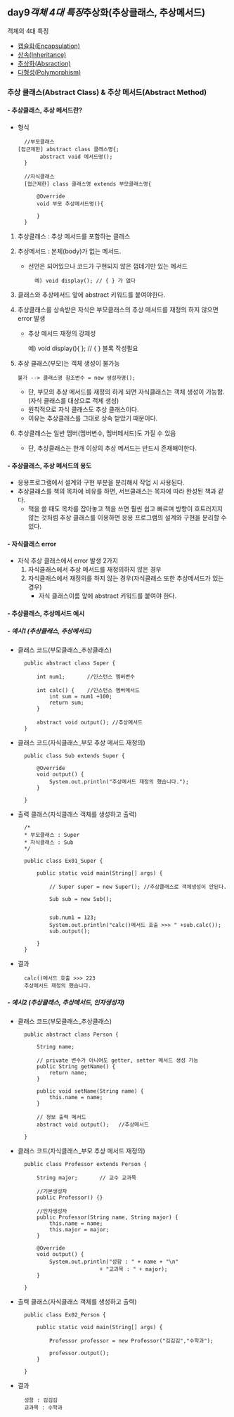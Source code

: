 ## day9*객체 4대 특징*추상화(추상클래스, 추상메서드)

객체의 4대 특징

- [캡슐화(Encapsulation)](https://github.com/hyeah0/SmartWeb_Contents_WebApplication_developer_class/blob/main/1_Java/day08_%EA%B0%9D%EC%B2%B4%ED%8A%B9%EC%A7%95_5_1.%EC%BA%A1%EC%8A%90%ED%99%94.md)
- [상속(Inheritance)](https://github.com/hyeah0/SmartWeb_Contents_WebApplication_developer_class/blob/main/1_Java/day08_%EA%B0%9D%EC%B2%B4%ED%8A%B9%EC%A7%95_5_2.%EC%83%81%EC%86%8D.md)
- [추상화(Absraction)](<https://github.com/hyeah0/SmartWeb_Contents_WebApplication_developer_class/blob/main/1_Java/day09_%EA%B0%9D%EC%B2%B4%ED%8A%B9%EC%A7%95_5_3_%EC%B6%94%EC%83%81%ED%99%94(%EC%B6%94%EC%83%81%ED%81%B4%EB%9E%98%EC%8A%A4%2C%EB%A9%94%EC%84%9C%EB%93%9C).md>)
- [다형성(Polymorphism)](https://github.com/hyeah0/SmartWeb_Contents_WebApplication_developer_class/blob/main/1_Java/day10_%EA%B0%9D%EC%B2%B4%ED%8A%B9%EC%A7%95_5_4_%EB%8B%A4%ED%98%95%EC%84%B1.md)

### 추상 클래스(Abstract Class) & 추상 메서드(Abstract Method)

#### - 추상클래스, 추상 메서드란?

- 형식

        //부모클래스
      [접근제한] abstract class 클래스명{;
      		 abstract void 메서드명();
        }

        //자식클래스
        [접근제한] class 클래스명 extends 부모클래스명{

            @Override
            void 부모 추상메서드명(){

            }
        }

1.  추상클래스 : 추상 메서드를 포함하는 클래스
2.  추상메서드 : 본체(body)가 없는 메서드.

    - 선언은 되어있으나 코드가 구현되지 않은 껍데기만 있는 메서드

            예) void display(); // { } 가 없다

3.  클래스와 추상메서드 앞에 abstract 키워드를 붙여야한다.
4.  추상클래스를 상속받은 자식은 부모클래스의 추상 메서드를 재정의 하지 않으면 error 발생

    - 추상 메서드 재정의 강제성

      예) void display(){ }; // { } 블록 작성필요

5.  추상 클래스(부모)는 객체 생성이 불가능

        불가 --> 클래스명 참조변수 = new 생성자명();

    - 단, 부모의 추상 메서드를 재정의 하게 되면 자식클래스는 객체 생성이 가능함. (자식 클래스를 대상으로 객체 생성)
    - 원칙적으로 자식 클래스도 추상 클래스이다.
    - 이유는 추상클래스를 그대로 상속 받았기 때문이다.

6.  추상클래스는 일반 멤버(멤버변수, 멤버메서드)도 가질 수 있음
    - 단, 추상클래스는 한개 이상의 추상 메서드는 반드시 존재해야한다.

#### - 추상클래스, 추상 메서드의 용도

- 응용프로그램에서 설계와 구현 부분을 분리해서 작업 시 사용된다.
- 추상클래스를 책의 목차에 비유를 하면, 서브클래스는 목차에 따라 완성된 책과 같다.
  - 책을 쓸 때도 목차를 잡아놓고 책을 쓰면 훨씬 쉽고 빠르며 방향이 흐트러지지 않는 것처럼 추상 클래스를 이용하면 응용 프로그램의 설계와 구현을 분리할 수 있다.

#### - 자식클래스 error

- 자식 추상 클래스에서 error 발생 2가지
  1. 자식클래스에서 추상 메서드를 재정의하지 않은 경우
  2. 자식클래스에서 재정의를 하지 않는 경우(자식클래스 또한 추상메서드가 있는경우)
     - 자식 클래스이름 앞에 abstract 키워드를 붙여야 한다.

#### - 추상클래스, 추상메서드 예시

##### - 예시1 (추상클래스, 추상메서드)

- 클래스 코드(부모클래스\_추상클래스)

        public abstract class Super {

            int num1; 		//인스턴스 멤버변수

            int calc() {	//인스턴스 멤버메서드
                int sum = num1 +100;
                return sum;
            }

            abstract void output(); //추상메서드
        }

- 클래스 코드(자식클래스\_부모 추상 메서드 재정의)

        public class Sub extends Super {

            @Override
            void output() {
                System.out.println("추상메서드 재정의 했습니다.");
            }

        }

- 출력 클래스(자식클래스 객체를 생성하고 출력)

        /*
        * 부모클래스 : Super
        * 자식클래스 : Sub
        */

        public class Ex01_Super {

            public static void main(String[] args) {

                // Super super = new Super(); //추상클래스로 객체생성이 안된다.

                Sub sub = new Sub();


                sub.num1 = 123;
                System.out.println("calc()메서드 호출 >>> " +sub.calc());
                sub.output();

            }
        }

- 결과

        calc()메서드 호출 >>> 223
        추상메서드 재정의 했습니다.

##### - 예시2 (추상클래스, 추상메서드, 인자생성자)

- 클래스 코드(부모클래스\_추상클래스)

        public abstract class Person {

            String name;

            // private 변수가 아니여도 getter, setter 메서드 생성 가능
            public String getName() {
                return name;
            }

            public void setName(String name) {
                this.name = name;
            }

            // 정보 출력 메서드
            abstract void output();   //추상메서드

        }

- 클래스 코드(자식클래스\_부모 추상 메서드 재정의)

        public class Professor extends Person {

            String major;		// 교수 교과목

            //기본생성자
            public Professor() {}

            //인자생성자
            public Professor(String name, String major) {
                this.name = name;
                this.major = major;
            }

            @Override
            void output() {
                System.out.println("성함 : " + name + "\n"
                                + "교과목 : " + major);
            }

        }

- 출력 클래스(자식클래스 객체를 생성하고 출력)

        public class Ex02_Person {

            public static void main(String[] args) {

                Professor professor = new Professor("김김김","수학과");

                professor.output();
            }

        }

- 결과

        성함 : 김김김
        교과목 : 수학과
